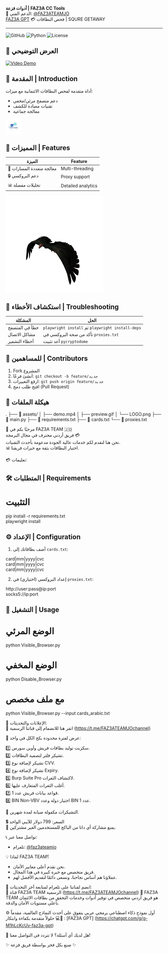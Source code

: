 **أدوات فزعة | FAZ3A CC Tools**  
📢 الدعم الفني: [@FAZ3ATEAMJO](https://t.me/FAZ3ATEAMJO)  
[FAZ3A GPT](https://chatgpt.com/g/g-M1hLcKcUv-faz3a-gpt) 
💳 فحص البطاقات | SQURE GETAWAY  
_____________________________________________________________
![GitHub](https://img.shields.io/badge/Version-2.1.0-blue)
![Python](https://img.shields.io/badge/Python-3.10%2B-green)
![License](https://img.shields.io/badge/License-MIT-orange)

## 🎥 العرض التوضيحي
[![Video Demo](preview.gif)](demo.mp4)

## 📌 المقدمة | Introduction
أداة متقدمة لفحص البطاقات الائتمانية مع ميزات:
- دعم متصفح مرئي/مخفي
- تقنيات مضادة للكشف
- معالجة جماعية

![logo](LOGO.png)

## 🌟 المميزات | Features
| الميزة | Feature | 
|--------|---------|
| 🚀 معالجة متعددة المسارات | Multi-threading |
| 🔒 دعم البروكسي | Proxy support |
| 📊 تحليلات مفصلة | Detailed analytics |

![Quick Start](quickstart.gif)

## 🐞 استكشاف الأخطاء | Troubleshooting
| المشكلة | الحل |
|---------|------|
| خطأ في المتصفح | `playwright install` ثم `playwright install-deps` |
| مشاكل الاتصال | تأكد من صحة البروكسي في `proxies.txt` |
| أخطاء التشفير | أعد تثبيت `pycryptodome` |

## 🤝 للمساهمين | Contributors
1. Fork المشروع
2. أنشئ فرعًا: `git checkout -b feature/جديد`
3. ارفع التغييرات: `git push origin feature/جديد`
4. افتح طلب دمج (Pull Request)

## 📁 هيكلة الملفات

.
├── 📂 assets/
│   ├── demo.mp4
│   ├── preview.gif
│   └── LOGO.png
├── 📜 main.py
├── 📜 requirements.txt
├── 📜 cards.txt
└── 📜 proxies.txt

🚀 مرحبًا بكم في FAZ3A TEAM 🇯🇴  
فريق أردني محترف في مجال البرمجة  💳  
نحن هنا لنقدم لكم خدمات عالية الجودة مدعومة بأحدث التقنيات.  
📊 اختبار البطاقات بثقة مع خبرات فريقنا.

💳 تعليمات:  

## 🛠️ المتطلبات | Requirements

# التثبيت
pip install -r requirements.txt  
playwright install

## ⚙️ الإعداد | Configuration
1. أضف بطاقاتك إلى `cards.txt`:

  card|mm|yyyy|cvc  
  card|mm|yyyy|cvc  
  card|mm|yyyy|cvc  

2. إعداد البروكسي (اختياري) في `proxies.txt`:

http://user:pass@ip:port  
socks5://ip:port

## 🚀 التشغيل | Usage

# الوضع المرئي
python Visible_Browser.py

# الوضع المخفي 
python Disable_Browser.py

# مع ملف مخصص
python Visible_Browser.py --input cards_arabic.txt

📢 الإعلانات والتحديثات:  
🔗 انقر هنا للانضمام إلى قناتنا الرسمية (https://t.me/FAZ3ATEAMJOchannel)

🎉 عرض لفترة محدودة بكج الكل في واحد:

1️⃣ سكربت توليد بطاقات فريش وأوبن سورس.  
2️⃣ تشيكر فلتر لتصفية البطاقات.  
3️⃣ تشيكر لإضافة نوع CVV.  
4️⃣ تشيكر لإضافة نوع Expiry.  
5️⃣ Burp Suite Pro لاكتشاف الثغرات.  
6️⃣ أغلب الثغرات المتعارف عليها.  
7️⃣ قواعد بيانات فريش عدد 1.  
8️⃣ BIN Non-VBV اختيار دولة وعدد BIN عدد 1.

📅 التشيكرات مكفولة صيانة لمدة شهرين.  

💲 السعر: 799 دولار للآيبي الواحد  
🛑 يمنع مشاركة أي داتا من الباكج للمستخدمين الغير مشتركين.


📞 تواصل معنا عبر:
- تلغرام: [@faz3ateamjo](https://t.me/faz3ateamjo)

💡 لماذا FAZ3A TEAM؟
- نحن نقدم أعلى معايير الأمان.
- فريق متخصص مع خبرة كبيرة في هذا المجال.
- عملاؤنا هم أساس نجاحنا، ونسعى دائمًا لتقديم الأفضل لهم.

📢 انضم لقناتنا على تلغرام لمتابعة آخر التحديثات:  
🔗 قناة FAZ3A TEAM الرسمية (https://t.me/FAZ3ATEAMJOchannel) 🔸 FAZ3A TEAM هو فريق أردني متخصص في توفير أدوات وخدمات التحقق من بطاقات الائتمان بأعلى مستويات الأمان والدقة.

⚙️ أول نموذج ذكاء اصطناعي برمجي عربي يتفوق على أحدث النماذج العالمية، مقدماً حلولاً متقدمة بكفاءة وابتكار 💻🚀 : [FAZ3A GPT] (https://chatgpt.com/g/g-M1hLcKcUv-faz3a-gpt)


💬 هل لديك أي أسئلة؟ لا تتردد في التواصل معنا!

✨ صنع بكل فخر بواسطة فريق فزعة ✨
